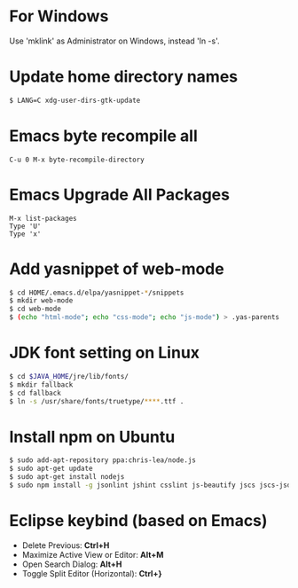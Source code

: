 # For Windows

Use 'mklink' as Administrator on Windows, instead 'ln -s'.

# Update home directory names

```sh
$ LANG=C xdg-user-dirs-gtk-update
```

# Emacs byte recompile all

```
C-u 0 M-x byte-recompile-directory
```

# Emacs Upgrade All Packages

```
M-x list-packages
Type 'U'
Type 'x'
```

# Add yasnippet of web-mode

```sh
$ cd HOME/.emacs.d/elpa/yasnippet-*/snippets
$ mkdir web-mode
$ cd web-mode
$ (echo "html-mode"; echo "css-mode"; echo "js-mode") > .yas-parents
```

# JDK font setting on Linux

```sh
$ cd $JAVA_HOME/jre/lib/fonts/
$ mkdir fallback
$ cd fallback
$ ln -s /usr/share/fonts/truetype/****.ttf .
```

# Install npm on Ubuntu

```sh
$ sudo add-apt-repository ppa:chris-lea/node.js
$ sudo apt-get update
$ sudo apt-get install nodejs
$ sudo npm install -g jsonlint jshint csslint js-beautify jscs jscs-jsdoc marked
```

# Eclipse keybind (based on Emacs)

- Delete Previous: __Ctrl+H__
- Maximize Active View or Editor: __Alt+M__
- Open Search Dialog: __Alt+H__
- Toggle Split Editor (Horizontal): __Ctrl+}__
